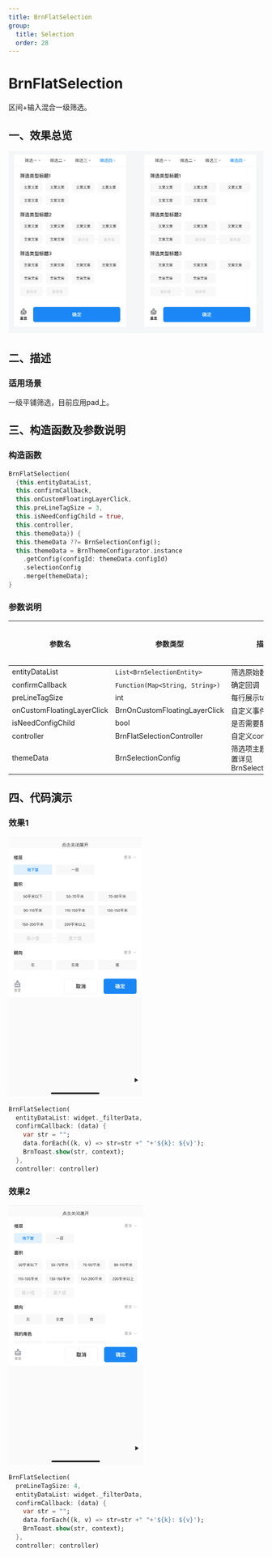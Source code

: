 ```yaml
---
title: BrnFlatSelection
group:
  title: Selection
  order: 28
---
```



# BrnFlatSelection

区间+输入混合一级筛选。

## 一、效果总览

<img src="./img/BrnFlatSelectionIntro.png" style="zoom:67%;" />


## 二、描述

### 适用场景

一级平铺筛选，目前应用pad上。

## 三、构造函数及参数说明

### 构造函数


```dart
BrnFlatSelection(
  {this.entityDataList,
  this.confirmCallback,
  this.onCustomFloatingLayerClick,
  this.preLineTagSize = 3,
  this.isNeedConfigChild = true,
  this.controller,
  this.themeData}) {
  this.themeData ??= BrnSelectionConfig();
  this.themeData = BrnThemeConfigurator.instance
    .getConfig(configId: themeData.configId)
    .selectionConfig
    .merge(themeData);
}
```


### 参数说明

| 参数名 | 参数类型 | 描述 | 是否必填 | 默认值 |
| --- | --- | --- | --- | --- |
| entityDataList | `List<BrnSelectionEntity>` | 筛选原始数据 | 是 | 无 |
| confirmCallback | `Function(Map<String, String>)` | 确定回调 | 否 | 无 |
| preLineTagSize | int | 每行展示tag数 | 否 | 3 |
| onCustomFloatingLayerClick | BrnOnCustomFloatingLayerClick | 自定义事件处理 | 否 | 无 |
| isNeedConfigChild | bool | 是否需要配置子选项 | 否 | true |
| controller | BrnFlatSelectionController | 自定义controller | 否 |  |
| themeData | BrnSelectionConfig | 筛选项主题配置，配置详见BrnSelectionConfig | 否 | |

## 四、代码演示

### 效果1

<img src="./img/BrnFlatSelectionDemo1.png" style="zoom:50%;" />

```dart
BrnFlatSelection(  
  entityDataList: widget._filterData,  
  confirmCallback: (data) {  
    var str = "";  
    data.forEach((k, v) => str=str +" "+'${k}: ${v}');  
    BrnToast.show(str, context);  
  },  
  controller: controller)
```
### 效果2

<img src="./img/BrnFlatSelectionDemo2.png" style="zoom:50%;" />

```dart
BrnFlatSelection(  
  preLineTagSize: 4,  
  entityDataList: widget._filterData,  
  confirmCallback: (data) {  
    var str = "";  
    data.forEach((k, v) => str=str +" "+'${k}: ${v}');  
    BrnToast.show(str, context);  
  },  
  controller: controller)
```

